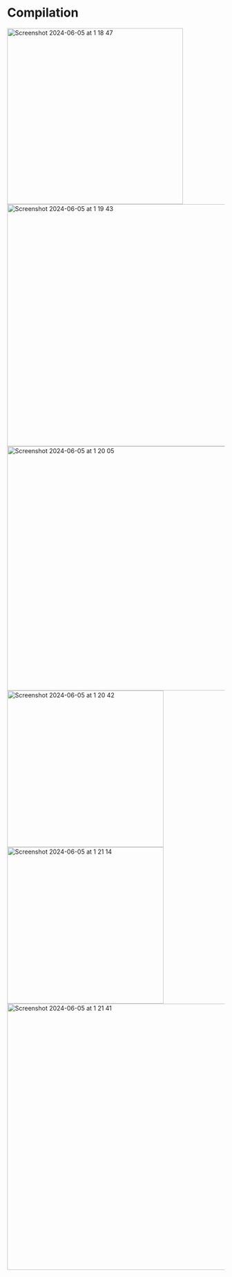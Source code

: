 # Compilation

<img width="407" alt="Screenshot 2024-06-05 at 1 18 47" src="https://github.com/Afdal-B/Compilation/assets/159702730/40b7f94a-fc71-4e8d-9ab7-3dbf124c89d2">

<img width="560" alt="Screenshot 2024-06-05 at 1 19 43" src="https://github.com/Afdal-B/Compilation/assets/159702730/b0ec16bc-c97c-44d5-b317-7427c91edbe9">

<img width="565" alt="Screenshot 2024-06-05 at 1 20 05" src="https://github.com/Afdal-B/Compilation/assets/159702730/bf28da50-4b0e-49bb-8f38-5d8eba5ccd5a">

<img width="362" alt="Screenshot 2024-06-05 at 1 20 42" src="https://github.com/Afdal-B/Compilation/assets/159702730/c1d908c5-04be-46e9-a502-1293038a69c7">

<img width="362" alt="Screenshot 2024-06-05 at 1 21 14" src="https://github.com/Afdal-B/Compilation/assets/159702730/e6859a5f-b8d6-4a77-892b-3c698395604a">

<img width="616" alt="Screenshot 2024-06-05 at 1 21 41" src="https://github.com/Afdal-B/Compilation/assets/159702730/2b932f5c-638d-4d36-8d0b-fbb727b96a3b">
